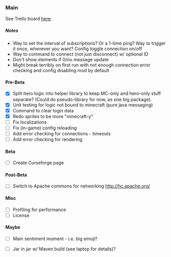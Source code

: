 ### Main
See Trello board [here](https://trello.com/b/XwNjGwyC).


##### Notes
* Way to set the interval of subscriptions? Or a 1-time ping? Way to trigger it once, whenever you want?
Config toggle connection on/off
* Way to command to connect (not just disconnect) w/ optional ID
* Don't show elements if 0/no message update
* Might break terribly on first run with not enough connection error checking and config disabling mod by default

#### Pre-Beta
- [X] Split hero logic into helper library to keep MC-only and hero-only stuff separate? (Could do pseudo-library for now, as one big package).
- [X] Unit testing for logic not bound to minecraft (pure java messaging)
- [X] Command to clear login data
- [X] Redo sprites to be more "minecraft-y"
- [ ] Fix localizations
- [ ] Fix (in-game) config reloading
- [ ] Add error checking for connections - timeouts
- [ ] Add error checking for rendering

#### Beta
- [ ] Create Curseforge page


#### Post-Beta
- [ ] Switch to Apache commons for networking http://hc.apache.org/


#### Misc
- [ ] Profiling for performance
- [ ] License

#### Maybe
- [ ] Main sentiment moment - i.e. big emoji?
- [ ] Jar in jar w/ Maven build (see laptop for details)?


